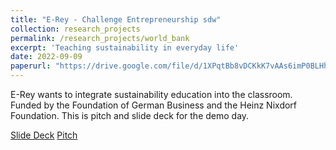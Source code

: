 ```yaml
---
title: "E-Rey - Challenge Entrepreneurship sdw"
collection: research_projects
permalink: /research_projects/world_bank
excerpt: 'Teaching sustainability in everyday life'
date: 2022-09-09
paperurl: "https://drive.google.com/file/d/1XPqtBb8vDCKkK7vAAs6imP0BLHhSk5ys/view?usp=sharing"
---
```


E-Rey wants to integrate sustainability education into the classroom. Funded by the Foundation of German Business and the Heinz Nixdorf Foundation. This is pitch and slide deck for the demo day.

[Slide Deck](https://drive.google.com/file/d/1XPqtBb8vDCKkK7vAAs6imP0BLHhSk5ys/view?usp=sharing)
[Pitch]()